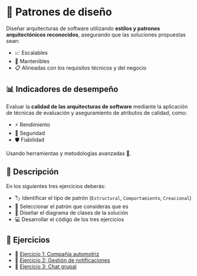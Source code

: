 # 🧩 Patrones de diseño

Diseñar arquitecturas de software utilizando **estilos y patrones arquitectónicos reconocidos**, asegurando que las soluciones propuestas sean:

- 📈 Escalables
- 🧩 Mantenibles
- 📋 Alineadas con los requisitos técnicos y del negocio

## 📊 Indicadores de desempeño

Evaluar la **calidad de las arquitecturas de software** mediante la aplicación de técnicas de evaluación y aseguramiento de atributos de calidad, como:

- ⚡ Rendimiento
- 🔐 Seguridad
- 🛡️ Fiabilidad

Usando herramientas y metodologías avanzadas 🧪.

## 📝 Descripción

En los siguientes tres ejercicios deberás:

- 🏷️ Identificar el tipo de patrón (`Estructural`, `Comportamiento`, `Creacional`)
- 🧠 Seleccionar el patrón que consideras que es
- 🧬 Diseñar el diagrama de clases de la solución
- 💻 Desarrollar el código de los tres ejercicios

## 🧪 Ejercicios

- 🚗 [Ejercicio 1: Compañía automotriz](./Docs/Ejercicio_1/README.md)
- 📣 [Ejercicio 2: Gestión de notificaciones](./Docs/Ejercicio_2/README.md)
- 💬 [Ejercicio 3: Chat grupal](./Ejercicios/Ejercicio_3.md)
